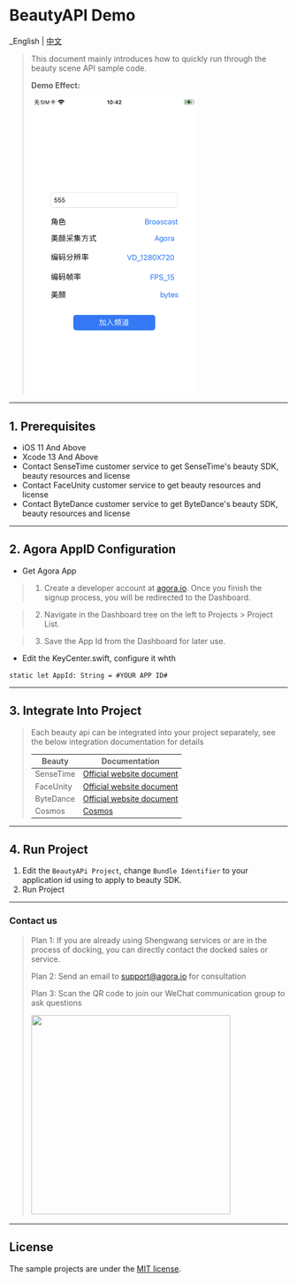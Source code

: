 # BeautyAPI Demo

_English | [中文](README.zh.md)

> This document mainly introduces how to quickly run through the beauty scene API sample code.
> 
> **Demo Effect:**
>
> <img src="imgs/app_page_launch.png" width="300" />
---

## 1. Prerequisites

- iOS 11 And Above
- Xcode 13 And Above
- Contact SenseTime customer service to get SenseTime's beauty SDK, beauty resources and license
- Contact FaceUnity customer service to get beauty resources and license
- Contact ByteDance customer service to get ByteDance's beauty SDK, beauty resources and license

---

## 2. Agora AppID Configuration

- Get Agora App

> 1. Create a developer account at [agora.io](https://www.agora.io). Once you finish the signup process, you will be redirected to the Dashboard.

> 2. Navigate in the Dashboard tree on the left to Projects > Project List.

> 3. Save the App Id from the Dashboard for later use.

- Edit the KeyCenter.swift, configure it whth

```
static let AppId: String = #YOUR APP ID#
```
---

## 3. Integrate Into Project

> Each beauty api can be integrated into your project separately, see the below integration documentation for details
> 
> | Beauty    | Documentation                                                |
> | --------- | ------------------------------------------------------------ |
> | SenseTime | [Official website document](https://doc.shengwang.cn/doc/showroom/ios/advanced-features/beauty/sensetime/integrate) |
> | FaceUnity | [Official website document](https://doc.shengwang.cn/doc/showroom/ios/advanced-features/beauty/faceunity/integrate) |
> | ByteDance | [Official website document](https://doc.shengwang.cn/doc/showroom/ios/advanced-features/beauty/bytedance/integrate) |
> | Cosmos    | [Cosmos](./BeautyAPi/CosmosBeauty/README.md)                                                      |

---

## 4. Run Project

1. Edit the `BeautyAPi Project`, change `Bundle Identifier` to your application id using to apply to beauty SDK.
2. Run Project

---

### Contact us

> Plan 1: If you are already using Shengwang services or are in the process of docking, you can directly contact the docked sales or service.
>
> Plan 2: Send an email to [support@agora.io](mailto:support@agora.io) for consultation
>
> Plan 3: Scan the QR code to join our WeChat communication group to ask questions
>
> <img src="https://download.agora.io/demo/release/SDHY_QA.jpg" width="360" height="360">
---

## License

The sample projects are under the [MIT license](../LICENSE).
